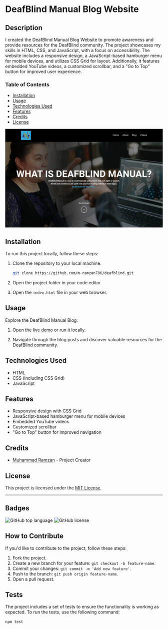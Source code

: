 # DeafBlind Manual Blog Website

## Description

I created the DeafBlind Manual Blog Website to promote awareness and provide resources for the DeafBlind community. The project showcases my skills in HTML, CSS, and JavaScript, with a focus on accessibility. The website includes a responsive design, a JavaScript-based hamburger menu for mobile devices, and utilizes CSS Grid for layout. Additionally, it features embedded YouTube videos, a customized scrollbar, and a "Go to Top" button for improved user experience.

### Table of Contents

- [Installation](#installation)
- [Usage](#usage)
- [Technologies Used](#technologies-used)
- [Features](#features)
- [Credits](#credits)
- [License](#license)

![Deafblind Blog Screenshot](assets/images/deafblind-thumbnail.png)

## Installation

To run this project locally, follow these steps:

1. Clone the repository to your local machine.
    ```bash
    git clone https://github.com/m-ramzan786/deafblind.git
    ```

2. Open the project folder in your code editor.

3. Open the `index.html` file in your web browser.

## Usage

Explore the DeafBlind Manual Blog:

1. Open the [live demo](https://deafblind.vercel.app/) or run it locally.

2. Navigate through the blog posts and discover valuable resources for the DeafBlind community.

## Technologies Used

- HTML
- CSS (including CSS Grid)
- JavaScript

## Features

- Responsive design with CSS Grid
- JavaScript-based hamburger menu for mobile devices
- Embedded YouTube videos
- Customized scrollbar
- "Go to Top" button for improved navigation

## Credits

- [Muhammad Ramzan](https://github.com/m-ramzan786) - Project Creator

## License

This project is licensed under the [MIT License](LICENSE).

---

## Badges

![GitHub top language](https://img.shields.io/github/languages/top/m-ramzan786/Deafblind)
![GitHub license](https://img.shields.io/github/license/m-ramzan786/Deafblind)

## How to Contribute

If you'd like to contribute to the project, follow these steps:

1. Fork the project.
2. Create a new branch for your feature: `git checkout -b feature-name`.
3. Commit your changes: `git commit -m 'Add new feature'`.
4. Push to the branch: `git push origin feature-name`.
5. Open a pull request.

## Tests

The project includes a set of tests to ensure the functionality is working as expected. To run the tests, use the following command:
```bash
npm test
